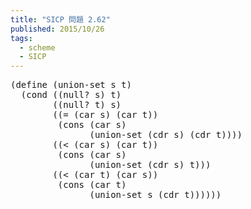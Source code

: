 ```yaml
---
title: "SICP 問題 2.62"
published: 2015/10/26
tags:
  - scheme
  - SICP
---
```



<pre class="code lang-scheme" data-lang="scheme" data-unlink><span class="synSpecial">(</span><span class="synStatement">define</span> <span class="synSpecial">(</span>union-set s t<span class="synSpecial">)</span>
  <span class="synSpecial">(</span><span class="synStatement">cond</span> <span class="synSpecial">((</span><span class="synIdentifier">null?</span> s<span class="synSpecial">)</span> t<span class="synSpecial">)</span>
        <span class="synSpecial">((</span><span class="synIdentifier">null?</span> t<span class="synSpecial">)</span> s<span class="synSpecial">)</span>
        <span class="synSpecial">((</span><span class="synIdentifier">=</span> <span class="synSpecial">(</span><span class="synIdentifier">car</span> s<span class="synSpecial">)</span> <span class="synSpecial">(</span><span class="synIdentifier">car</span> t<span class="synSpecial">))</span>
         <span class="synSpecial">(</span><span class="synIdentifier">cons</span> <span class="synSpecial">(</span><span class="synIdentifier">car</span> s<span class="synSpecial">)</span>
               <span class="synSpecial">(</span>union-set <span class="synSpecial">(</span><span class="synIdentifier">cdr</span> s<span class="synSpecial">)</span> <span class="synSpecial">(</span><span class="synIdentifier">cdr</span> t<span class="synSpecial">))))</span>
        <span class="synSpecial">((</span><span class="synIdentifier">&lt;</span> <span class="synSpecial">(</span><span class="synIdentifier">car</span> s<span class="synSpecial">)</span> <span class="synSpecial">(</span><span class="synIdentifier">car</span> t<span class="synSpecial">))</span>
         <span class="synSpecial">(</span><span class="synIdentifier">cons</span> <span class="synSpecial">(</span><span class="synIdentifier">car</span> s<span class="synSpecial">)</span>
               <span class="synSpecial">(</span>union-set <span class="synSpecial">(</span><span class="synIdentifier">cdr</span> s<span class="synSpecial">)</span> t<span class="synSpecial">)))</span>
        <span class="synSpecial">((</span><span class="synIdentifier">&lt;</span> <span class="synSpecial">(</span><span class="synIdentifier">car</span> t<span class="synSpecial">)</span> <span class="synSpecial">(</span><span class="synIdentifier">car</span> s<span class="synSpecial">))</span>
         <span class="synSpecial">(</span><span class="synIdentifier">cons</span> <span class="synSpecial">(</span><span class="synIdentifier">car</span> t<span class="synSpecial">)</span>
               <span class="synSpecial">(</span>union-set s <span class="synSpecial">(</span><span class="synIdentifier">cdr</span> t<span class="synSpecial">))))))</span>
</pre>


